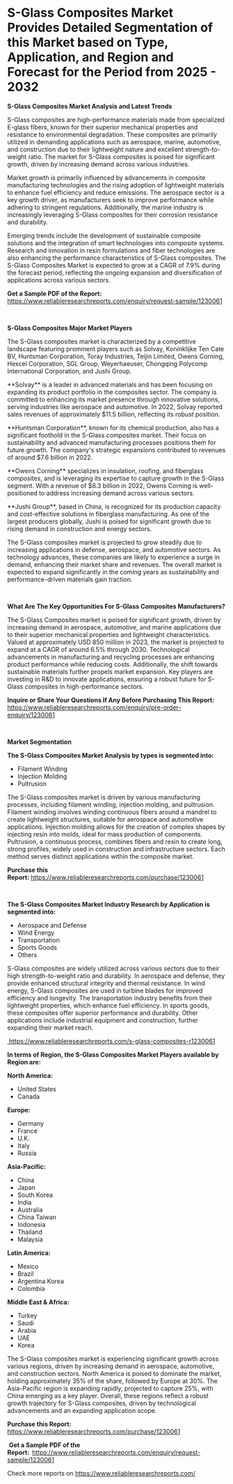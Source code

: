 <p><h1>S-Glass Composites Market Provides Detailed Segmentation of this Market based on Type, Application, and Region and Forecast for the Period from 2025 - 2032</h1></p><p><strong>S-Glass Composites Market Analysis and Latest Trends</strong></p>
<p><p>S-Glass composites are high-performance materials made from specialized E-glass fibers, known for their superior mechanical properties and resistance to environmental degradation. These composites are primarily utilized in demanding applications such as aerospace, marine, automotive, and construction due to their lightweight nature and excellent strength-to-weight ratio. The market for S-Glass composites is poised for significant growth, driven by increasing demand across various industries.</p><p>Market growth is primarily influenced by advancements in composite manufacturing technologies and the rising adoption of lightweight materials to enhance fuel efficiency and reduce emissions. The aerospace sector is a key growth driver, as manufacturers seek to improve performance while adhering to stringent regulations. Additionally, the marine industry is increasingly leveraging S-Glass composites for their corrosion resistance and durability.</p><p>Emerging trends include the development of sustainable composite solutions and the integration of smart technologies into composite systems. Research and innovation in resin formulations and fiber technologies are also enhancing the performance characteristics of S-Glass composites. The S-Glass Composites Market is expected to grow at a CAGR of 7.9% during the forecast period, reflecting the ongoing expansion and diversification of applications across various sectors.</p></p>
<p><strong>Get a Sample PDF of the Report:&nbsp;</strong> <a href="https://www.reliableresearchreports.com/enquiry/request-sample/1230061?utm_campaign=2002&utm_medium=2&utm_source=Github&utm_content=ia&utm_term=03022025&utm_id=s-glass-composites">https://www.reliableresearchreports.com/enquiry/request-sample/1230061</a></p>
<p>&nbsp;</p>
<p><strong>S-Glass Composites Major Market Players</strong></p>
<p><p>The S-Glass composites market is characterized by a competitive landscape featuring prominent players such as Solvay, Koninklijke Ten Cate BV, Huntsman Corporation, Toray Industries, Teijin Limited, Owens Corning, Hexcel Corporation, SGL Group, Weyerhaeuser, Chongqing Polycomp International Corporation, and Jushi Group.</p><p>**Solvay** is a leader in advanced materials and has been focusing on expanding its product portfolio in the composites sector. The company is committed to enhancing its market presence through innovative solutions, serving industries like aerospace and automotive. In 2022, Solvay reported sales revenues of approximately $11.5 billion, reflecting its robust position.</p><p>**Huntsman Corporation**, known for its chemical production, also has a significant foothold in the S-Glass composites market. Their focus on sustainability and advanced manufacturing processes positions them for future growth. The company's strategic expansions contributed to revenues of around $7.6 billion in 2022.</p><p>**Owens Corning** specializes in insulation, roofing, and fiberglass composites, and is leveraging its expertise to capture growth in the S-Glass segment. With a revenue of $8.3 billion in 2022, Owens Corning is well-positioned to address increasing demand across various sectors.</p><p>**Jushi Group**, based in China, is recognized for its production capacity and cost-effective solutions in fiberglass manufacturing. As one of the largest producers globally, Jushi is poised for significant growth due to rising demand in construction and energy sectors.</p><p>The S-Glass composites market is projected to grow steadily due to increasing applications in defense, aerospace, and automotive sectors. As technology advances, these companies are likely to experience a surge in demand, enhancing their market share and revenues. The overall market is expected to expand significantly in the coming years as sustainability and performance-driven materials gain traction.</p></p>
<p>&nbsp;</p>
<p><strong>What Are The Key Opportunities For S-Glass Composites Manufacturers?</strong></p>
<p><p>The S-Glass Composites market is poised for significant growth, driven by increasing demand in aerospace, automotive, and marine applications due to their superior mechanical properties and lightweight characteristics. Valued at approximately USD 850 million in 2023, the market is projected to expand at a CAGR of around 6.5% through 2030. Technological advancements in manufacturing and recycling processes are enhancing product performance while reducing costs. Additionally, the shift towards sustainable materials further propels market expansion. Key players are investing in R&D to innovate applications, ensuring a robust future for S-Glass composites in high-performance sectors.</p></p>
<p><strong>Inquire or Share Your Questions If Any Before Purchasing This Report:</strong> <a href="https://www.reliableresearchreports.com/enquiry/pre-order-enquiry/1230061?utm_campaign=2002&utm_medium=2&utm_source=Github&utm_content=ia&utm_term=03022025&utm_id=s-glass-composites">https://www.reliableresearchreports.com/enquiry/pre-order-enquiry/1230061</a></p>
<p>&nbsp;</p>
<p><strong>Market Segmentation</strong></p>
<p><strong>The S-Glass Composites Market Analysis by types is segmented into:</strong></p>
<p><ul><li>Filament Winding</li><li>Injection Molding</li><li>Pultrusion</li></ul></p>
<p><p>The S-Glass composites market is driven by various manufacturing processes, including filament winding, injection molding, and pultrusion. Filament winding involves winding continuous fibers around a mandrel to create lightweight structures, suitable for aerospace and automotive applications. Injection molding allows for the creation of complex shapes by injecting resin into molds, ideal for mass production of components. Pultrusion, a continuous process, combines fibers and resin to create long, strong profiles, widely used in construction and infrastructure sectors. Each method serves distinct applications within the composite market.</p></p>
<p><strong>Purchase this Report:&nbsp;</strong><a href="https://www.reliableresearchreports.com/purchase/1230061?utm_campaign=2002&utm_medium=2&utm_source=Github&utm_content=ia&utm_term=03022025&utm_id=s-glass-composites">https://www.reliableresearchreports.com/purchase/1230061</a></p>
<p>&nbsp;</p>
<p><strong>The S-Glass Composites Market Industry Research by Application is segmented into:</strong></p>
<p><ul><li>Aerospace and Defense</li><li>Wind Energy</li><li>Transportation</li><li>Sports Goods</li><li>Others</li></ul></p>
<p><p>S-Glass composites are widely utilized across various sectors due to their high strength-to-weight ratio and durability. In aerospace and defense, they provide enhanced structural integrity and thermal resistance. In wind energy, S-Glass composites are used in turbine blades for improved efficiency and longevity. The transportation industry benefits from their lightweight properties, which enhance fuel efficiency. In sports goods, these composites offer superior performance and durability. Other applications include industrial equipment and construction, further expanding their market reach.</p></p>
<p><a href="https://www.reliableresearchreports.com/s-glass-composites-r1230061?utm_campaign=2002&utm_medium=2&utm_source=Github&utm_content=ia&utm_term=03022025&utm_id=s-glass-composites">&nbsp;https://www.reliableresearchreports.com/s-glass-composites-r1230061</a></p>
<p><strong>In terms of Region, the S-Glass Composites Market Players available by Region are:</strong></p>
<p>
    <p> <strong> North America: </strong>
        <ul>
            <li>United States</li>
            <li>Canada</li>
        </ul>
        </p> 
    <p> <strong> Europe: </strong>
        <ul>
            <li>Germany</li>
            <li>France</li>
            <li>U.K.</li>
            <li>Italy</li>
            <li>Russia</li>
        </ul>
        </p> 
    <p> <strong> Asia-Pacific: </strong>
        <ul>
            <li>China</li>
            <li>Japan</li>
            <li>South Korea</li>
            <li>India</li>
            <li>Australia</li>
            <li>China Taiwan</li>
            <li>Indonesia</li>
            <li>Thailand</li>
            <li>Malaysia</li>
        </ul>
        </p> 
    <p> <strong> Latin America: </strong>
        <ul>
            <li>Mexico</li>
            <li>Brazil</li>
            <li>Argentina Korea</li>
            <li>Colombia</li>
        </ul>
        </p> 
    <p> <strong> Middle East & Africa: </strong>
        <ul>
            <li>Turkey</li>
            <li>Saudi</li>
            <li>Arabia</li>
            <li>UAE</li>
            <li>Korea</li>
        </ul>
    </p>
    </p>
<p><p>The S-Glass composites market is experiencing significant growth across various regions, driven by increasing demand in aerospace, automotive, and construction sectors. North America is poised to dominate the market, holding approximately 35% of the share, followed by Europe at 30%. The Asia-Pacific region is expanding rapidly, projected to capture 25%, with China emerging as a key player. Overall, these regions reflect a robust growth trajectory for S-Glass composites, driven by technological advancements and an expanding application scope.</p></p>
<p><strong>Purchase this Report: </strong><a href="https://www.reliableresearchreports.com/purchase/1230061?utm_campaign=2002&utm_medium=2&utm_source=Github&utm_content=ia&utm_term=03022025&utm_id=s-glass-composites">https://www.reliableresearchreports.com/purchase/1230061</a></p>
<p>&nbsp;<strong>Get a Sample PDF of the Report:&nbsp;&nbsp;</strong><a href="https://www.reliableresearchreports.com/enquiry/request-sample/1230061?utm_campaign=2002&utm_medium=2&utm_source=Github&utm_content=ia&utm_term=03022025&utm_id=s-glass-composites">https://www.reliableresearchreports.com/enquiry/request-sample/1230061</a></p>
<p><strong></strong></p>
<p>Check more reports on <a href="https://www.reliableresearchreports.com/?utm_campaign=2002&utm_medium=2&utm_source=Github&utm_content=ia&utm_term=03022025&utm_id=s-glass-composites">https://www.reliableresearchreports.com/</a></p>